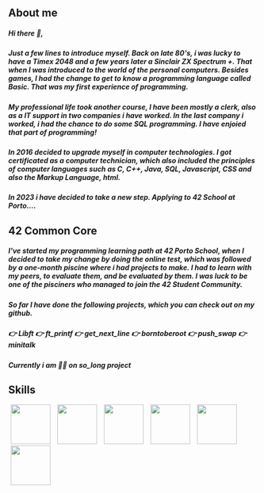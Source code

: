 ## <b>About me</b>
##### Hi there 👋,
##### Just a few lines to introduce myself. Back on late 80's, i was lucky to have a Timex 2048 and a few years later a Sinclair ZX Spectrum +. That when I was introduced to the world of the personal computers. Besides games, I had the change to get to know a programming language called Basic. That was my first experience of programming.<br>
##### My professional life took another course, I have been mostly a clerk, also as a IT support in two companies i have worked. In the last company i worked, i had the chance to do some SQL programming. I have enjoied that part of programming!<br>
##### In 2016 decided to upgrade myself in computer technologies. I got certificated as a computer technician, which also included the principles of computer languages such as C, C++, Java, SQL, Javascript, CSS and also the Markup Language, html.
##### In 2023 i have decided to take a new step. Applying to 42 School at Porto....
## <b>42 Common Core</b>
##### I've started my programming learning path at 42 Porto School, when I decided to take my change by doing the online test, which was followed by a one-month piscine where i had projects to make. I had to learn with my peers, to evaluate them, and be evaluated by them. I was luck to be one of the pisciners who managed to join the 42 Student Community.

##### So far I have done the following projects, which you can check out on my github.
##### 👉 Libft 👉 ft_printf 👉 get_next_line 👉 borntoberoot 👉 push_swap 👉 minitalk
##### Currently i am 👷‍♂️ on so_long project

## <b>Skills</b>
<img src="https://github.com/psergioprt/psergioprt/assets/143582790/914814d2-a87f-4532-85f6-6044e75b7263" width="80" hspace="5"/>
<img src="https://github.com/psergioprt/psergioprt/assets/143582790/ee9657d2-2a47-48e1-9e21-eacb9db40052" width="80" hspace="5"/>
<img src="https://github.com/psergioprt/psergioprt/assets/143582790/5291d9ba-ce4b-4922-a5e0-c0c9457c4f19" width="80" hspace="5"/>
<img src="https://github.com/psergioprt/psergioprt/assets/143582790/b6a61311-954a-4821-b189-03c1b552cf9a" width="80" hspace="5"/>
<img src="https://github.com/psergioprt/psergioprt/assets/143582790/73655e6a-748e-4b0b-a9e6-a92fd808e3ba" width="80" hspace="5"/>
<img src="https://github.com/psergioprt/psergioprt/assets/143582790/6fd3116e-a5da-4213-aa84-e4f0684c4cd1" width="80" hspace="5"/>

<!--
**psergioprt/psergioprt** is a ✨ _special_ ✨ repository because its `README.md` (this file) appears on your GitHub profile.

Here are some ideas to get you started:

- 🔭 I’m currently working on ...
- 🌱 I’m currently learning ...
- 👯 I’m looking to collaborate on ...
- 🤔 I’m looking for help with ...
- 💬 Ask me about ...
- 📫 How to reach me: ...
- 😄 Pronouns: ...
- ⚡ Fun fact: ...
-->

